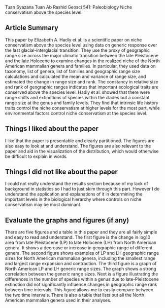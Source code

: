Tuan Syazana Tuan Ab Rashid
Geosci 541: Paleobiology
Niche conservatism above the species level.
 
## Article Summary

This paper by Elizabeth A. Hadly et al. is a scientific paper on niche conservatism above the species level using data on generic response over the last glacial-interglacial transition. They use the proxy of geographic range size across the major climatic transition between the late Pleistocene and the late Holocene to examine changes in the realized niche of the North American mammalian genera and families. In particular, they used data on taxonomy, list of genera, list of families and geographic range size calculations and calculated the mean and variance of range size, and estimated the change in range size and rank. The constancy in relative size and rank of geographic ranges indicates that important ecological traits are conserved above the species level. Hadly et al. showed that there were range shifts and extinctions of species within the clades but a constant range size at the genus and family levels. They find that intrinsic life history traits control the niche conservatism at higher levels for the most part, while environmental factors control niche conservatism at the species level.

## Things I liked about the paper
      
I like that the paper is presentable and clearly partitioned. The figures are also easy to look at and understand. The figures are also relevant to the paper and aid in the visualization of the distribution, which would otherwise be difficult to explain in words.

## Things I did not like about the paper

I could not really understand the results section because of my lack of background in statistics so I had to just skim through this part. However I do understand the application and explanations of it in determining the important levels in the biological hierarchy where controls on niche conservatism may be most dominant.

## Evaluate the graphs and figures (if any)

There are five figures and a table in this paper and they are all fairly simple and easy to read and understand. The first figure is the change in log10 area from late Pleistocene (LP) to late Holocene (LH) from North American genera. It shows a decrease or increase in geographic range of different genera. The second figure shows examples of LP and LH geographic range sizes for North American mammalian genera, including the smallest range and largest range expansion and contraction. The third figure is a graph of North American LP and LH generic range sizes. The graph shows a strong correlation between the generic range sizes. Next is a figure illustrating the differences in the number of species within a genus due to late-Pleistocene extinction did not significantly influence changes in geographic range rank between time intervals. This figure allows me to easily compare between the two time intervals. There is also a table that lists out all the North American mammalian genera used in their analyses.
